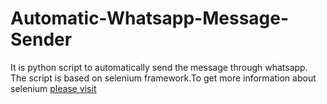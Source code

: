 # Automatic-Whatsapp-Message-Sender
It is python script to automatically send the message through whatsapp.
The script is based on selenium framework.To get more information about selenium [please visit](https://selenium-python.readthedocs.io/)
